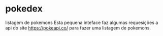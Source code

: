 # pokedex
listagem de pokemons 
Esta pequena inteface faz algumas requesições a api do site https://pokeapi.co/ para fazer uma listagem de pokemons. 
